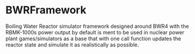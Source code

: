 # BWRFramework
Boiling Water Reactor simulator framework designed around BWR4 with the RBMK-1000s power output by default is ment to be used in nuclear power plant games/simulators as a base that with one call function updates the reactor state and simulate it as realistically as possible.
